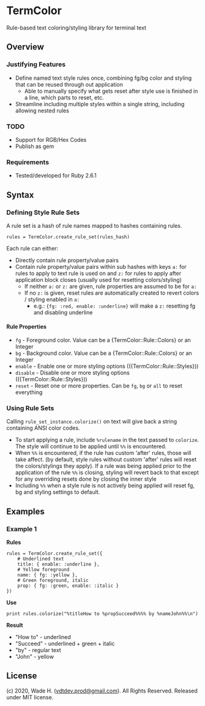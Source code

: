 # TermColor

Rule-based text coloring/styling library for terminal text

## Overview

### Justifying Features

- Define named text style rules once, combining fg/bg color and styling that can be reused through out application
    - Able to manually specify what gets reset after style use is finished in a line, which parts to reset, etc.
- Streamline including multiple styles within a single string, including allowing nested rules

### TODO

- Support for RGB/Hex Codes
- Publish as gem

### Requirements

- Tested/developed for Ruby 2.6.1

## Syntax

### Defining Style Rule Sets

A rule set is a hash of rule names mapped to hashes containing rules.

```
rules = TermColor.create_rule_set(rules_hash)
```

Each rule can either:

- Directly contain rule property/value pairs
- Contain rule property/value pairs within sub hashes with keys `a:` for rules to apply to text rule is used on and `z:` for rules to apply after application block closes (usually used for resetting colors/styling)
    - If neither `a:` or `z:` are given, rule properties are assumed to be for `a:`
    - If no `z:` is given, reset rules are automatically created to revert colors / styling enabled in `a:`
        - e.g.: `{fg: :red, enable: :underline}` will make a `z:` resetting fg and disabling underline


#### Rule Properties

- `fg` - Foreground color. Value can be a {TermColor::Rule::Colors} or an Integer
- `bg` - Background color. Value can be a {TermColor::Rule::Colors} or an Integer
- `enable` - Enable one or more styling options (({TermColor::Rule::Styles}))
- `disable` - Disable one or more styling options (({TermColor::Rule::Styles}))
- `reset` - Reset one or more properties. Can be `fg`, `bg` or `all` to reset everything

### Using Rule Sets

Calling `rule_set_instance.colorize()` on text will give back a string containing ANSI color codes.

- To start applying a rule, include `%rulename` in the text passed to `colorize`. The style will continue to be applied until `%%` is encountered. 
- When `%%` is encountered, if the rule has custom 'after' rules, those will take affect. (by default, style rules without custom 'after' rules will reset the colors/stylings they apply). If a rule was being applied prior to the application of the rule `%%` is closing, styling will revert back to that except for any overriding resets done by closing the inner style
- Including `%%` when a style rule is not actively being applied will reset fg, bg and styling settings to default.

## Examples

### Example 1

__Rules__

```
rules = TermColor.create_rule_set({
    # Underlined text
    title: { enable: :underline },
    # Yellow foreground
    name: { fg: :yellow },
    # Green foreground, italic
    prop: { fg: :green, enable: :italic }
})
```

__Use__

```
print rules.colorize("%titleHow to %propSucceed%%%% by %nameJohn%%\n")
```

__Result__

- "How to" - underlined
- "Succeed" - underlined + green + italic
- "by" - regular text
- "John" - yellow

## License

(c) 2020, Wade H. (vdtdev.prod@gmail.com). All Rights Reserved. Released under MIT license.